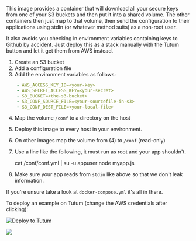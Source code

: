 This image provides a container that will download all your secure keys from one of your S3 buckets and then put it into a shared volume. The other containers then just map to that volume, then send the configuration to their applications using stdin (or whatever method suits) as a non-root user.

It also avoids you checking in environment variables containing keys to Github by accident.  Just deploy this as a stack manually with the Tutum button and let it get them from AWS instead.

1. Create an S3 bucket
2. Add a configuration file
3. Add the environment variables as follows: 
```yaml
    - AWS_ACCESS_KEY_ID=<your-key>
    - AWS_SECRET_ACCESS_KEY=<your-secret>
    - S3_BUCKET=<the-s3-bucket>
    - S3_CONF_SOURCE_FILE=<your-sourcefile-in-s3>
    - S3_CONF_DEST_FILE=<your-local-file>
```    
4. Map the volume `/conf` to a directory on the host    
5. Deploy this image to every host in your environment.
6. On other images  map the volume from (4) to `/conf` (read-only)
7. Use a line like the following, it must run as root and your app shouldn't.

   cat /conf/conf.yml | su -u appuser node myapp.js
        
8. Make sure your app reads from `stdin` like above so that we don't leak information.
        
If you're unsure take a look at `docker-compose.yml` it's all in there.

To deploy an example on Tutum (change the AWS credentials after clicking):

[![Deploy to Tutum](https://s.tutum.co/deploy-to-tutum.svg)](https://dashboard.tutum.co/stack/deploy/)
        
[![](https://badge.imagelayers.io/vizzbuzz/s3-conf.svg)](https://imagelayers.io/?images=vizzbuzz/s3-conf:latest 'Get your own badge on imagelayers.io')        
